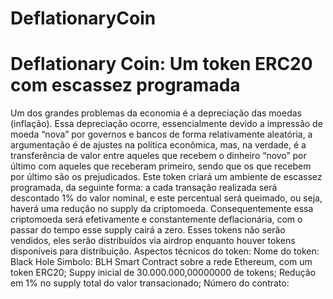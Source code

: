 # DeflationaryCoin
# Deflationary Coin: Um token ERC20 com escassez programada

Um dos grandes problemas da economia é a depreciação das moedas (inflação). Essa depreciação ocorre, essencialmente devido a impressão de moeda “nova” por governos e bancos de forma relativamente aleatória, a argumentação é de ajustes na política econômica, mas, na verdade, é a transferência de valor entre aqueles que recebem o dinheiro “novo” por último com aqueles que receberam primeiro, sendo que os que recebem por último são os prejudicados. Este token criará um ambiente de escassez programada, da seguinte forma: a cada transação realizada será descontado 1% do valor nominal, e este percentual será queimado, ou seja, haverá uma redução no supply da criptomoeda. Consequentemente essa criptomoeda será efetivamente e constantemente deflacionária, com o passar do tempo esse supply cairá a zero. Esses tokens não serão vendidos, eles serão distribuídos via airdrop enquanto houver tokens disponíveis para distribuição.
Aspectos técnicos do token:
Nome do token: Black Hole
Simbolo: BLH
Smart Contract sobre a rede Ethereum, com um token ERC20;
Suppy inicial de 30.000.000,00000000 de tokens;
Redução em 1% no supply total do valor transacionado;
Número do contrato:
